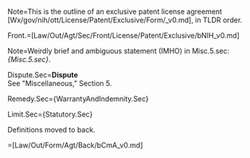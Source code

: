 Note=This is the outline of an exclusive patent license agreement [Wx/gov/nih/ott/License/Patent/Exclusive/Form/_v0.md], in TLDR order. 

Front.=[Law/Out/Agt/Sec/Front/License/Patent/Exclusive/bNIH_v0.md]

Note=Weirdly brief and ambiguous statement (IMHO) in Misc.5.sec: <i>{Misc.5.sec}</i>.

Dispute.Sec=<b>Dispute</b><br>See "Miscellaneous," Section 5.

Remedy.Sec={WarrantyAndIndemnity.Sec}

Limit.Sec={Statutory.Sec}

Definitions moved to back. 

=[Law/Out/Form/Agt/Back/bCmA_v0.md]